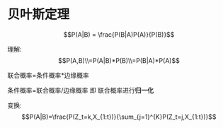 # 贝叶斯定理

$$P(A|B) = \frac{P(B|A)P(A)}{P(B)}$$

理解:
$$P(A,B)\\=P(A|B)*P(B)\\=P(B|A)*P(A)$$

联合概率=条件概率*边缘概率

条件概率=联合概率/边缘概率 即 联合概率进行**归一化**

变换:
$$P(A|B)=\frac{P(Z_t=k,X_{1:t})}{\sum_{j=1}^{K}P(Z_t=j,X_{1:t})}$$